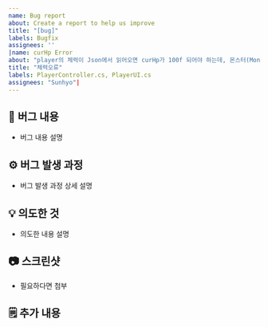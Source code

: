 ```yaml
---
name: Bug report
about: Create a report to help us improve
title: "[bug]"
labels: Bugfix
assignees: ''
|name: curHp Error
about: "player의 체력이 Json에서 읽어오면 curHp가 100f 되어야 하는데, 몬스터(MonsterAI.cs의 damaging())가 플레이어 공격을 -1.0f씩 하는데 한 대만 맞고 플레이어가 죽습니다."
title: "체력오류"
labels: PlayerController.cs, PlayerUI.cs
assignees: "Sunhyo"|
---
```


## 🐞 버그 내용
- 버그 내용 설명

## ⚙️ 버그 발생 과정
- 버그 발생 과정 상세 설명

## 💡 의도한 것
- 의도한 내용 설명

## 📷 스크린샷
- 필요하다면 첨부

## 🗒️ 추가 내용

